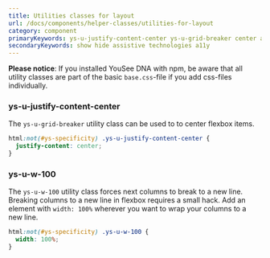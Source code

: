 ```yaml
---
title: Utilities classes for layout
url: /docs/components/helper-classes/utilities-for-layout
category: component
primaryKeywords: ys-u-justify-content-center ys-u-grid-breaker center align css helper class
secondaryKeywords: show hide assistive technologies a11y
---
```


**Please notice**: If you installed YouSee DNA with npm, be aware that all utility classes are part of the basic `base.css`-file if you add css-files individually.


### ys-u-justify-content-center
The `ys-u-grid-breaker` utility class can be used to to center flexbox items.
<div class="element-preview">
  <div class="element-preview__inner" hidden>
    html:not(#ys-specificity) .ys-u-justify-content-center {
      justify-content: center;
    }
  </div>
</div>

```css
html:not(#ys-specificity) .ys-u-justify-content-center {
  justify-content: center;
}
```


### ys-u-w-100
The `ys-u-w-100` utility class forces next columns to break to a new line.
Breaking columns to a new line in flexbox requires a small hack. Add an element with `width: 100%` wherever you want to wrap your columns to a new line.
<div class="element-preview">
  <div class="element-preview__inner" hidden>
    html:not(#ys-specificity) .ys-u-w-100 {
      width: 100%;
    }
  </div>
</div>

```css
html:not(#ys-specificity) .ys-u-w-100 {
  width: 100%;
}
```

